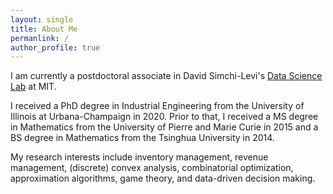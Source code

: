 ```yaml
---
layout: single
title: About Me
permanlink: /
author_profile: true
---
```


I am currently a postdoctoral associate in David Simchi-Levi's [Data Science Lab](https://dsl.mit.edu/) at MIT.

I received a PhD degree in Industrial Engineering from the University of Illinois at Urbana-Champaign in 2020. Prior to that, I received a MS degree in Mathematics from the University of Pierre and Marie Curie in 2015 and a BS degree in Mathematics from the Tsinghua University in 2014.

My research interests include inventory management, revenue management, (discrete) convex analysis, combinatorial optimization, approximation algorithms, game theory, and data-driven decision making.
